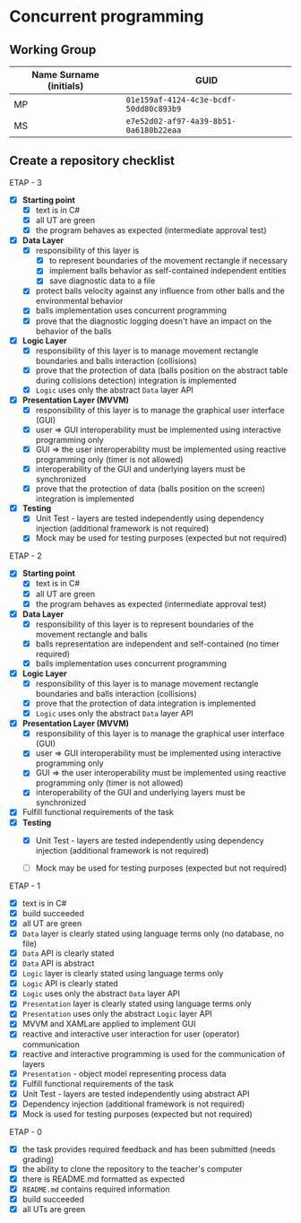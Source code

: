 # Concurrent programming

## Working Group

| Name Surname (initials) | GUID                                     |
| ----------------------- | ---------------------------------------- |
| MP                      | `01e159af-4124-4c3e-bcdf-50dd80c893b9`   |
| MS                      | `e7e52d02-af97-4a39-8b51-0a6180b22eaa` |

## Create a repository checklist
ETAP - 3
- [X] **Starting point**
  - [X] text is in C#
  - [X] all UT are green
  - [X] the program behaves as expected (intermediate approval test)
- [X] **Data Layer**
  - [X] responsibility of this layer is
    - [X] to represent boundaries of the movement rectangle if necessary
    - [X] implement balls behavior as self-contained independent entities
    - [X] save diagnostic data to a file
  - [X] protect balls velocity against any influence from other balls and the environmental behavior
  - [X] balls implementation uses concurrent programming
  - [X] prove that the diagnostic logging doesn't have an impact on the behavior of the balls
- [X] **Logic Layer**
  - [X] responsibility of this layer is to manage movement rectangle boundaries and balls interaction (collisions)
  - [X] prove that the protection of data (balls position on the abstract table during collisions detection) integration is implemented
  - [X] `Logic` uses only the abstract `Data` layer API
- [X] **Presentation Layer (MVVM)**
  - [X] responsibility of this layer is to manage the graphical user interface (GUI)
  - [X] user => GUI interoperability must be implemented using interactive programming only
  - [X] GUI => the user interoperability must be implemented using reactive programming only (timer is not allowed)
  - [X] interoperability of the GUI and underlying layers must be synchronized
  - [X] prove that the protection of data (balls position on the screen) integration is implemented
- [X] **Testing**
  - [X] Unit Test - layers are tested independently using dependency injection (additional framework is not required)
  - [X] Mock may be used for testing purposes (expected but not required)

ETAP - 2
- [X] **Starting point**
  - [X] text is in C#
  - [X] all UT are green
  - [X] the program behaves as expected (intermediate approval test)
- [X] **Data Layer**
  - [X] responsibility of this layer is to represent boundaries of the movement rectangle and balls
  - [X] balls representation are independent and self-contained (no timer required)
  - [X] balls implementation uses concurrent programming
- [X] **Logic Layer**
  - [X] responsibility of this layer is to manage movement rectangle boundaries and balls interaction (collisions)
  - [X] prove that the protection  of data integration is implemented
  - [X] `Logic` uses only the abstract `Data` layer API
- [X] **Presentation Layer (MVVM)**
  - [X] responsibility of this layer is to manage the graphical user interface (GUI)
  - [X] user => GUI interoperability must be implemented using interactive programming only
  - [X] GUI => the user interoperability must be implemented using reactive programming only (timer is not allowed)
  - [X] interoperability of the GUI and underlying layers must be synchronized
- [X] Fulfill functional requirements of the task
- [X] **Testing**
  - [X] Unit Test - layers are tested independently using dependency injection (additional framework is not required)
  - [ ] Mock may be used for testing purposes (expected but not required)


ETAP - 1
- [X] text is in C#
- [X] build succeeded
- [X] all UT are green
- [X] `Data` layer is clearly stated using language terms only (no database, no file)
- [X] `Data` API is clearly stated
- [X] `Data` API is abstract
- [X] `Logic` layer is clearly stated using language terms only
- [X] `Logic` API is clearly stated
- [X] `Logic` uses only the abstract `Data` layer API
- [X] `Presentation` layer is clearly stated using language terms only
- [X] `Presentation` uses only the abstract `Logic` layer API
- [X] MVVM and XAMLare applied to implement GUI
- [X] reactive and interactive user interaction for user (operator) communication
- [X] reactive and interactive programming is used for the communication of layers 
- [X] `Presentation` - object model representing process data
- [X] Fulfill functional requirements of the task
- [X] Unit Test - layers are tested independently using abstract API
- [X] Dependency injection (additional framework is not required)
- [X] Mock is used for testing purposes (expected but not required)

ETAP - 0
- [X] the task provides required feedback and has been submitted (needs grading)
- [X] the ability to clone the repository to the teacher's computer
- [X] there is README.md formatted as expected
- [X] `README.md` contains required information
- [X] build succeeded
- [X] all UTs are green
